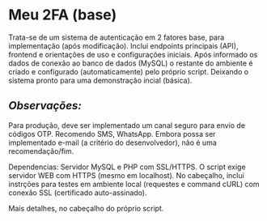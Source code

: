 # Meu 2FA (base)

Trata-se de um sistema de autenticação em 2 fatores base, para implementação (após modificação).
Inclui endpoints principais (API), frontend e orientações de uso e configurações iniciais.
Após informado os dados de conexão ao banco de dados (MySQL) o restante do ambiente é criado e configurado (automaticamente) pelo próprio script. Deixando o sistema pronto para uma demonstração incial (básica).

## *Observações:* 
Para produção, deve ser implementado um canal seguro para envio de códigos OTP.  Recomendo SMS, WhatsApp. Embora possa ser implementado e-mail (a critério do desenvolvedor), não é uma recomendação/fim.

Dependencias:
Servidor MySQL e PHP com SSL/HTTPS. 
O script exige servidor WEB com HTTPS (mesmo em localhost). No cabeçalho, inclui instrções para testes em ambiente local (requestes e command cURL) com conexão SSL (certificado auto-assinado).

Mais detalhes, no cabeçalho do próprio script.
